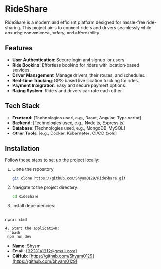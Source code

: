# RideShare

RideShare is a modern and efficient platform designed for hassle-free ride-sharing. This project aims to connect riders and drivers seamlessly while ensuring convenience, safety, and affordability.

## Features
- **User Authentication**: Secure login and signup for users.
- **Ride Booking**: Effortless booking for riders with location-based services.
- **Driver Management**: Manage drivers, their routes, and schedules.
- **Real-time Tracking**: GPS-based live location tracking for rides.
- **Payment Integration**: Easy and secure payment options.
- **Rating System**: Riders and drivers can rate each other.

## Tech Stack
- **Frontend**: [Technologies used, e.g., React, Angular, Type script]
- **Backend**: [Technologies used, e.g., Node.js, Express.js]
- **Database**: [Technologies used, e.g., MongoDB, MySQL]
- **Other Tools**: [e.g., Docker, Kubernetes, CI/CD tools]

## Installation
Follow these steps to set up the project locally:

1. Clone the repository:
   ```bash
   git clone https://github.com/Shyam0129/RideShare.git
   ```
2. Navigate to the project directory:
   ```bash
   cd RideShare
   ```
3. Install dependencies:
   ```bash
  npm install
   ```
4. Start the application:
   ```bash
    npm run dev
   ```

- **Name**: Shyam
- **Email**: [22331a1212@gmail.com]
- **GitHub**: [https://github.com/Shyam0129](https://github.com/Shyam0129)
